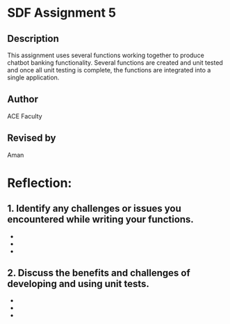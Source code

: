 # SDF Assignment 5

## Description
This assignment uses several functions working together to produce chatbot banking functionality.  Several functions 
are created and unit tested and once all unit testing is 
complete, the functions are integrated into a single application.

## Author
ACE Faculty

## Revised by
Aman

# Reflection:
## 1. Identify any challenges or issues you encountered while writing your functions.
-
-
-
## 2. Discuss the benefits and challenges of developing and using unit tests.
- 
- 
- 